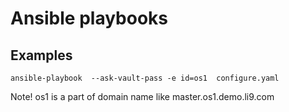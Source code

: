 # Ansible playbooks

## Examples

```
ansible-playbook  --ask-vault-pass -e id=os1  configure.yaml
```

Note! os1 is a part of domain name like master.os1.demo.li9.com
